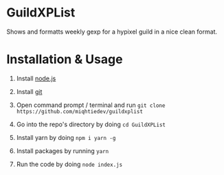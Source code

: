 # GuildXPList
Shows and formatts weekly gexp for a hypixel guild in a nice clean format.

# Installation & Usage

1. Install [node.js](https://nodejs.org)

2. Install [git](https://git-scm.com/downloads)

3. Open command prompt / terminal and run `git clone https://github.com/miqhtiedev/guildxplist`

4. Go into the repo's directory by doing `cd GuildXPList`

4. Install yarn by doing `npm i yarn -g`

5. Install packages by running `yarn`

6. Run the code by doing `node index.js`
